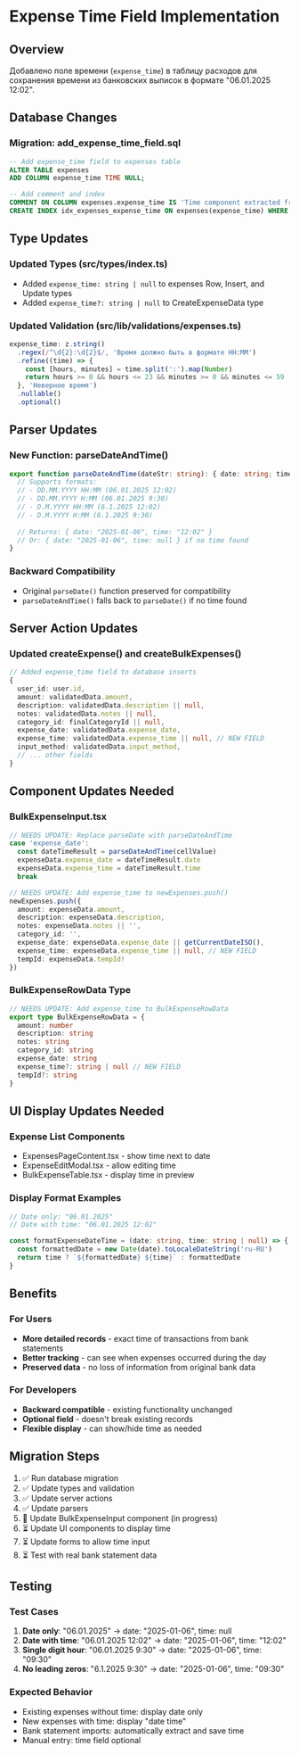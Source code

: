 # Expense Time Field Implementation

## Overview

Добавлено поле времени (`expense_time`) в таблицу расходов для сохранения времени из банковских выписок в формате "06.01.2025 12:02".

## Database Changes

### Migration: add_expense_time_field.sql
```sql
-- Add expense_time field to expenses table
ALTER TABLE expenses 
ADD COLUMN expense_time TIME NULL;

-- Add comment and index
COMMENT ON COLUMN expenses.expense_time IS 'Time component extracted from bank statements (HH:MM format)';
CREATE INDEX idx_expenses_expense_time ON expenses(expense_time) WHERE expense_time IS NOT NULL;
```

## Type Updates

### Updated Types (src/types/index.ts)
- Added `expense_time: string | null` to expenses Row, Insert, and Update types
- Added `expense_time?: string | null` to CreateExpenseData type

### Updated Validation (src/lib/validations/expenses.ts)
```typescript
expense_time: z.string()
  .regex(/^\d{2}:\d{2}$/, 'Время должно быть в формате HH:MM')
  .refine((time) => {
    const [hours, minutes] = time.split(':').map(Number)
    return hours >= 0 && hours <= 23 && minutes >= 0 && minutes <= 59
  }, 'Неверное время')
  .nullable()
  .optional()
```

## Parser Updates

### New Function: parseDateAndTime()
```typescript
export function parseDateAndTime(dateStr: string): { date: string; time: string | null } {
  // Supports formats:
  // - DD.MM.YYYY HH:MM (06.01.2025 12:02)
  // - DD.MM.YYYY H:MM (06.01.2025 9:30)
  // - D.M.YYYY HH:MM (6.1.2025 12:02)
  // - D.M.YYYY H:MM (6.1.2025 9:30)
  
  // Returns: { date: "2025-01-06", time: "12:02" }
  // Or: { date: "2025-01-06", time: null } if no time found
}
```

### Backward Compatibility
- Original `parseDate()` function preserved for compatibility
- `parseDateAndTime()` falls back to `parseDate()` if no time found

## Server Action Updates

### Updated createExpense() and createBulkExpenses()
```typescript
// Added expense_time field to database inserts
{
  user_id: user.id,
  amount: validatedData.amount,
  description: validatedData.description || null,
  notes: validatedData.notes || null,
  category_id: finalCategoryId || null,
  expense_date: validatedData.expense_date,
  expense_time: validatedData.expense_time || null, // NEW FIELD
  input_method: validatedData.input_method,
  // ... other fields
}
```

## Component Updates Needed

### BulkExpenseInput.tsx
```typescript
// NEEDS UPDATE: Replace parseDate with parseDateAndTime
case 'expense_date':
  const dateTimeResult = parseDateAndTime(cellValue)
  expenseData.expense_date = dateTimeResult.date
  expenseData.expense_time = dateTimeResult.time
  break

// NEEDS UPDATE: Add expense_time to newExpenses.push()
newExpenses.push({
  amount: expenseData.amount,
  description: expenseData.description,
  notes: expenseData.notes || '',
  category_id: '',
  expense_date: expenseData.expense_date || getCurrentDateISO(),
  expense_time: expenseData.expense_time || null, // NEW FIELD
  tempId: expenseData.tempId!
})
```

### BulkExpenseRowData Type
```typescript
// NEEDS UPDATE: Add expense_time to BulkExpenseRowData
export type BulkExpenseRowData = {
  amount: number
  description: string
  notes: string
  category_id: string
  expense_date: string
  expense_time?: string | null // NEW FIELD
  tempId?: string
}
```

## UI Display Updates Needed

### Expense List Components
- ExpensesPageContent.tsx - show time next to date
- ExpenseEditModal.tsx - allow editing time
- BulkExpenseTable.tsx - display time in preview

### Display Format Examples
```typescript
// Date only: "06.01.2025"
// Date with time: "06.01.2025 12:02"

const formatExpenseDateTime = (date: string, time: string | null) => {
  const formattedDate = new Date(date).toLocaleDateString('ru-RU')
  return time ? `${formattedDate} ${time}` : formattedDate
}
```

## Benefits

### For Users
- **More detailed records** - exact time of transactions from bank statements
- **Better tracking** - can see when expenses occurred during the day
- **Preserved data** - no loss of information from original bank data

### For Developers
- **Backward compatible** - existing functionality unchanged
- **Optional field** - doesn't break existing records
- **Flexible display** - can show/hide time as needed

## Migration Steps

1. ✅ Run database migration
2. ✅ Update types and validation
3. ✅ Update server actions
4. ✅ Update parsers
5. 🔄 Update BulkExpenseInput component (in progress)
6. ⏳ Update UI components to display time
7. ⏳ Update forms to allow time input
8. ⏳ Test with real bank statement data

## Testing

### Test Cases
1. **Date only**: "06.01.2025" → date: "2025-01-06", time: null
2. **Date with time**: "06.01.2025 12:02" → date: "2025-01-06", time: "12:02"
3. **Single digit hour**: "06.01.2025 9:30" → date: "2025-01-06", time: "09:30"
4. **No leading zeros**: "6.1.2025 9:30" → date: "2025-01-06", time: "09:30"

### Expected Behavior
- Existing expenses without time: display date only
- New expenses with time: display "date time"
- Bank statement imports: automatically extract and save time
- Manual entry: time field optional
